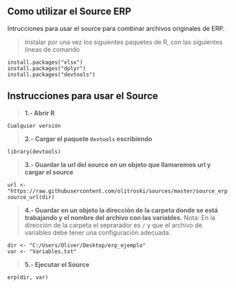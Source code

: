 ## Como utilizar el Source ERP
Intrucciones para usar el source para combinar archivos originales de ERP.

> Instalar por una vez los siguientes paquetes de R, con las siguientes lineas de comando

	install.packages("xlsx")
	install.packages("dplyr")
	install.packages("devtools")


## Instrucciones para usar el Source

> **1.- Abrir R**

	Cualquier versión

> **2.- Cargar el paquete `devtools` escribiendo**

	library(devtools)

> **3.- Guardar la url del source en un objeto que llamaremos url y cargar el source**

	url <- "https://raw.githubusercontent.com/olitroski/sources/master/source_erp.r"
	source_url(dir)

> **4.- Guardar en un objeto la dirección de la carpeta donde se está trabajando y el nombre del archivo con las variables.** Nota: En la dirección de la carpeta el seprarador es `/` y que el archivo de variables debe tener una configuración adecuada. 

	dir <- "C:/Users/Oliver/Desktop/erp_ejemplo"
	var <- "Variables.txt"

> **5.- Ejecutar el Source**

	
	erp(dir, var) 


 
 